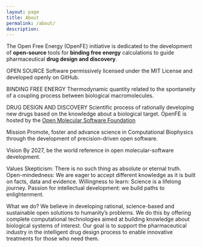 ```yaml
---
layout: page
title: About
permalink: /about/
description:
---
```


The Open Free Energy (OpenFE) initiative is dedicated to the development of **open-source** tools for **binding free energy** calculations to guide pharmaceutical **drug design and discovery**.

OPEN SOURCE
Software permissively licensed under the MIT License and developed openly on GitHub.

BINDING FREE ENERGY
Thermodynamic quantity related to the spontaneity of a coupling process between biological macromolecules.

DRUG DESIGN AND DISCOVERY
Scientific process of rationally developing new drugs based on the knowledge about a biological target.
OpenFE is hosted by the [Open Molecular Software Foundation](https://omsf.io/)

Mission
Promote, foster and advance science in Computational Biophysics through the development of precision-driven open software.

Vision
By 2027, be the world reference in open molecular-software development.

Values
Skepticism: There is no such thing as absolute or eternal truth.
Open-mindedness: We are eager to accept different knowledge as it is built on facts, data and evidence.
Willingness to learn: Science is a lifelong journey.
Passion for intellectual development: we build paths to enlightenment.

What we do?
We believe in developing rational, science-based and sustainable open solutions to humanity’s problems. We do this by offering complete computational technologies aimed at building knowledge about biological systems of interest. Our goal is to support the pharmaceutical industry in the intelligent drug design process to enable innovative treatments for those who need them.
